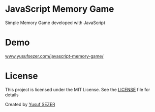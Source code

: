 # JavaScript Memory Game
Simple Memory Game developed with JavaScript

# Demo
www.yusufsezer.com/javascript-memory-game/

# License
This project is licensed under the MIT License. See the [LICENSE](LICENSE) file for details

Created by [Yusuf SEZER](http://www.yusufsezer.com)
